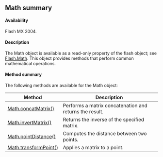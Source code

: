 ## Math summary

#### Availability

Flash MX 2004.

#### Description

The Math object is available as a read-only property of the flash object; see [Flash.Math](../Flash_object_/Flash41.md). This object provides methods that perform common mathematical operations.

#### Method summary

The following methods are available for the Math object:

| **Method** | **Description** |
| --- | --- |
| [Math.concatMatrix()](../Math_object/Math.md) | Performs a matrix concatenation and returns the result. |
| [Math.invertMatrix()](../Math_object/Math1.md) | Returns the inverse of the specified matrix. |
| [Math.pointDistance()](../Math_object/Math2.md) | Computes the distance between two points. |
| [Math.transformPoint()](../Math_object/Math3.md) | Applies a matrix to a point. |
